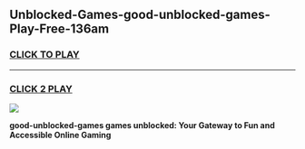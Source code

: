 
## Unblocked-Games-good-unblocked-games-Play-Free-136am
<h3>
<a href="https://premium76.site?title=good-unblocked-games&ref=18A">CLICK TO PLAY</a></h3>
<hr>

<h3>
<a href="https://premium76.site?title=good-unblocked-games&ref=18A">CLICK 2 PLAY</a>
  
</h3>

<a href="https://premium76.site?title=good-unblocked-games&ref=18A"><img src="https://clearcache.store/games.png"></a>


**good-unblocked-games games unblocked: Your Gateway to Fun and Accessible Online Gaming**
